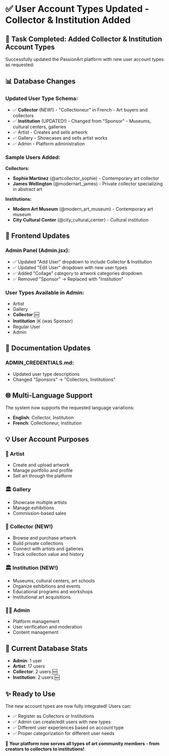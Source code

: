 # ✅ User Account Types Updated - Collector & Institution Added

## 🎯 **Task Completed: Added Collector & Institution Account Types**

Successfully updated the PassionArt platform with new user account types as requested:

## 📊 **Database Changes**

### **Updated User Type Schema:**
- ✅ **Collector** (NEW!) - "Collectioneur" in French - Art buyers and collectors
- ✅ **Institution** (UPDATED!) - Changed from "Sponsor" - Museums, cultural centers, galleries
- ✅ Artist - Creates and sells artwork  
- ✅ Gallery - Showcases and sells artist works
- ✅ Admin - Platform administration

### **Sample Users Added:**
**Collectors:**
- **Sophie Martinez** (@artcollector_sophie) - Contemporary art collector
- **James Wellington** (@modernart_james) - Private collector specializing in abstract art

**Institutions:**
- **Modern Art Museum** (@modern_art_museum) - Contemporary art museum
- **City Cultural Center** (@city_cultural_center) - Cultural institution

## 🎨 **Frontend Updates**

### **Admin Panel (Admin.jsx):**
- ✅ Updated "Add User" dropdown to include Collector & Institution
- ✅ Updated "Edit User" dropdown with new user types
- ✅ Added "Collage" category to artwork categories dropdown
- ✅ Removed "Sponsor" → Replaced with "Institution"

### **User Types Available in Admin:**
- Artist
- Gallery  
- **Collector** 🆕
- **Institution** 🆝 (was Sponsor)
- Regular User
- Admin

## 📝 **Documentation Updates**

### **ADMIN_CREDENTIALS.md:**
- Updated user type descriptions
- Changed "Sponsors" → "Collectors, Institutions"

## 🌐 **Multi-Language Support**

The system now supports the requested language variations:
- **English**: Collector, Institution
- **French**: Collectioneur, Institution

## 💡 **User Account Purposes**

### **🎨 Artist**
- Create and upload artwork
- Manage portfolio and profile
- Sell art through the platform

### **🏛️ Gallery** 
- Showcase multiple artists
- Manage exhibitions
- Commission-based sales

### **💎 Collector (NEW!)**
- Browse and purchase artwork
- Build private collections
- Connect with artists and galleries
- Track collection value and history

### **🏛️ Institution (NEW!)**
- Museums, cultural centers, art schools
- Organize exhibitions and events
- Educational programs and workshops
- Institutional art acquisitions

### **👨‍💼 Admin**
- Platform management
- User verification and moderation
- Content management

## 🚀 **Current Database Stats**

- **Admin**: 1 user
- **Artist**: 17 users  
- **Collector**: 2 users 🆕
- **Institution**: 2 users 🆕

## ✨ **Ready to Use**

The new account types are now fully integrated! Users can:
- ✅ Register as Collectors or Institutions
- ✅ Admin can create/edit users with new types
- ✅ Different user experiences based on account type
- ✅ Proper categorization for different user needs

**🎉 Your platform now serves all types of art community members - from creators to collectors to institutions!**
